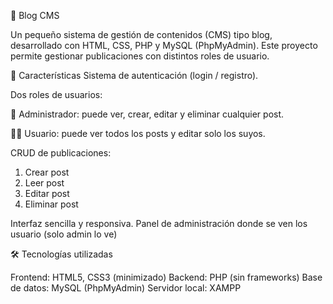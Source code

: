📝 Blog CMS

Un pequeño sistema de gestión de contenidos (CMS) tipo blog, desarrollado con HTML, CSS, PHP y MySQL (PhpMyAdmin). Este proyecto permite gestionar publicaciones con distintos roles de usuario.

🚀 Características
Sistema de autenticación (login / registro).

Dos roles de usuarios:

👑 Administrador: puede ver, crear, editar y eliminar cualquier post.

🙍‍♂️ Usuario: puede ver todos los posts y editar solo los suyos.

CRUD de publicaciones:

1. Crear post
2. Leer post
3. Editar post
4. Eliminar post

Interfaz sencilla y responsiva.
Panel de administración donde se ven los usuario (solo admin lo ve)

🛠️ Tecnologías utilizadas

Frontend: HTML5, CSS3 (minimizado)
Backend: PHP (sin frameworks)
Base de datos: MySQL (PhpMyAdmin)
Servidor local: XAMPP

